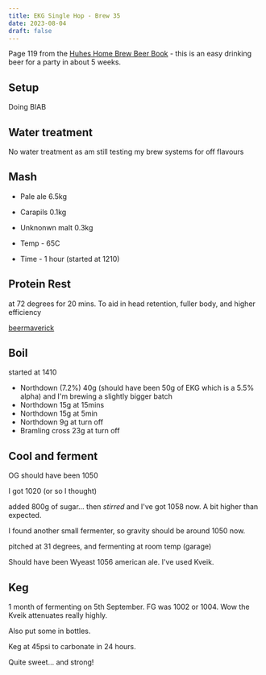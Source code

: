 ```yaml
---
title: EKG Single Hop - Brew 35
date: 2023-08-04
draft: false 
---
```

<!-- [![pot](/images/2023-06-06/3.jpg "treatment")](/images/2023-06-06/3.jpg) -->

<!-- [https://share.brewfather.app/36b9wFHyxgBxgw](https://share.brewfather.app/36b9wFHyxgBxgw) similar recipe that I am making. I'm going for 3.8% as it is hot weather and the beer is for a party. -->

Page 119 from the [Huhes Home Brew Beer Book]() - this is an easy drinking beer for a party in about 5 weeks.

<!-- [![pot](/images/2023-06-06/3.jpg "treatment")](/images/2023-06-06/3.jpg) -->

## Setup

Doing BIAB

## Water treatment

No water treatment as am still testing my brew systems for off flavours

## Mash

- Pale ale 6.5kg
- Carapils 0.1kg
- Unknonwn malt 0.3kg

- Temp - 65C 
- Time - 1 hour  (started at 1210)


## Protein Rest

at 72 degrees for 20 mins. To aid in head retention, fuller body, and higher efficiency

[beermaverick](https://beermaverick.com/understanding-protein-rests-in-mashing/)

## Boil

started at 1410

- Northdown (7.2%) 40g (should have been 50g of EKG which is a 5.5% alpha) and I'm brewing a slightly bigger batch
- Northdown 15g at 15mins
- Northdown 15g at 5min
- Northdown 9g at turn off
- Bramling cross 23g at turn off


## Cool and ferment

OG should have been 1050

I got 1020 (or so I thought)

added 800g of sugar... then *stirred* and I've got 1058 now. A bit higher than expected.

I found another small fermenter, so gravity should be around 1050 now.

pitched at 31 degrees, and fermenting at room temp (garage)

Should have been Wyeast 1056 american ale. I've used Kveik.

## Keg

1 month of fermenting on 5th September. FG was 1002 or 1004. Wow the Kveik attenuates really highly.

Also put some in bottles.

Keg at 45psi to carbonate in 24 hours.

Quite sweet... and strong!



